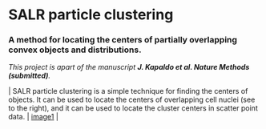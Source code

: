 # SALR particle clustering
### A method for locating the centers of partially overlapping convex objects and distributions.
_This project is apart of the manuscript **J. Kapaldo et al. Nature Methods (submitted)**._


| SALR particle clustering is a simple technique for finding the centers of objects. It can be used to locate the centers of overlapping cell nuclei (see to the right), and it can be used to locate the cluster centers in scatter point data. | [image1](\docs\images\animated2d.gif) |
